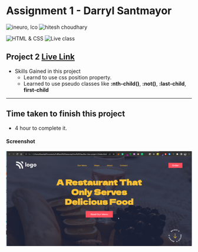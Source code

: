 # Assignment 1 - Darryl Santmayor

![ineuro, lco](https://img.shields.io/badge/iNeuron-LCO-green)
![hitesh choudhary](https://img.shields.io/badge/Hitesh--Choudhary-Full--stack--JS--bootcamp-red)

![HTML & CSS](https://img.shields.io/badge/HTML-CSS-orange)
![Live class](https://img.shields.io/badge/LIVE--CLASS-PROJECT--2-lightgrey)


## Project 2 [Live Link](https://live-proj-2.netlify.app)

-   Skills Gained in this project
    -   Learnd to use css position property.
    -   Learned to use pseudo classes like **:nth-child()**, **:not()**, **:last-child**, **first-child**

---

## Time taken to finish this project

-   4 hour to complete it.

#### Screenshot

![Desktop](./screenshots/project-2.png)
